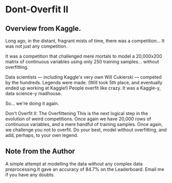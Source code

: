 # Dont-Overfit II

## Overview from Kaggle.

Long ago, in the distant, fragrant mists of time, there was a competition…
It was not just any competition.

It was a competition that challenged mere mortals to model a 20,000x200 matrix of continuous variables using only 250 training samples… without overfitting.

Data scientists ― including Kaggle's very own Will Cukierski ― competed by the hundreds. Legends were made. (Will took 5th place, and eventually ended up working at Kaggle!) People overfit like crazy. It was a Kaggle-y, data science-y madhouse.

So… we're doing it again.

Don't Overfit II: The Overfittening
This is the next logical step in the evolution of weird competitions. Once again we have 20,000 rows of continuous variables, and a mere handful of training samples. Once again, we challenge you not to overfit. Do your best, model without overfitting, and add, perhaps, to your own legend.

## Note from the Author

A  simple attempt at modelling the data without any complex data preprocessing.It gave an accuracy of 84.7% on the Leaderboard.
Email me if you have any doubts.
